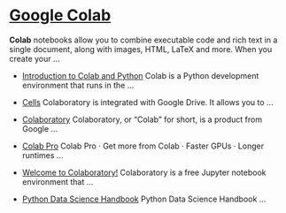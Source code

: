 # [Google Colab](https://colab.research.google.com/)
__Colab__ notebooks allow you to combine executable code and rich text in a single document, along with images, HTML, LaTeX and more. When you create your ...

* [Introduction to Colab and Python](https://colab.research.google.com/github/tensorflow/examples/blob/master/courses/udacity_intro_to_tensorflow_for_deep_learning/l01c01_introduction_to_colab_and_python.ipynb)
Colab is a Python development environment that runs in the ...

* [Cells](https://colab.research.google.com/notebooks/basic_features_overview.ipynb)
Colaboratory is integrated with Google Drive. It allows you to ...

* [Colaboratory](https://research.google.com/colaboratory/faq.html)
Colaboratory, or “Colab” for short, is a product from Google ...

* [Colab Pro](https://colab.research.google.com/signup)
Colab Pro · Get more from Colab · Faster GPUs · Longer runtimes ...

* [Welcome to Colaboratory!](https://colab.research.google.com/github/prites18/NoteNote/blob/master/Welcome_To_Colaboratory.ipynb)
Colaboratory is a free Jupyter notebook environment that ...

* [Python Data Science Handbook](https://colab.research.google.com/github/jakevdp/PythonDataScienceHandbook/blob/master/notebooks/Index.ipynb)
Python Data Science Handbook ...